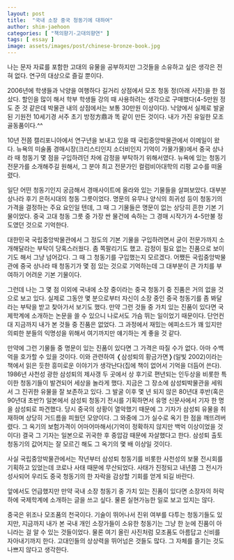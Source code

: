 ```yaml
---
layout: post
title:  "국내 소장 중국 청동기에 대하여"
author: shim-jaehoon
categories: [ "책의향기-고대의향연" ] 
tags: [ essay ] 
image: assets/images/post/chinese-bronze-book.jpg
---
```


나는 문자 자료를 포함한 고대의 유물을 공부하지만 그것들을 소유하고 싶은 생각은 전혀 없다. 연구의 대상으로 즐길 뿐이다.

2006년에 학생들과 낙양을 여행하다 길거리 상점에서 모조 청동 정(아래 사진)을 한 점 샀다. 할인을 많이 해서 학부 학생들 강의 때 사용하려는 생각으로 구매했다(4-5만원 정도 준 것 같은데 박물관 내의 상점에서는 보통 30만원 이상이다). 낙양에서 실제로 발굴된 기원전 10세기경 서주 초기 방정方鼎과 똑 같이 만든 것이다. 내가 가진 유일한 모조 골동품이다.^^

10년 전쯤 캘리포니아에서 연구년을 보내고 있을 때 국립중앙박물관에서 이메일이 왔다. 뉴욕의 미술품 경매시장(크리스티인지 소더비인지 기억이 가물가물)에서 중국 상나라 때 청동기 몇 점을 구입하려던 차에 감정을 부탁하기 위해서였다. 뉴욕에 있는 청동기 전문가를 소개해주길 원해서, 그 분야 최고 전문가인 컬럼비아대학의 리펑 교수를 떠올렸다.

일단 어떤 청동기인지 궁금해서 경매사이트에 올라와 있는 기물들을 살펴보았다. 대부분 상나라 후기 은허시대의 청동 그릇이었다. 명문의 유무나 양식의 희귀성 등이 청동기의 가격을 결정하는 주요 요인일 텐데, 그 때 그 기물들은 명문이 없는 상당히 흔한 기본 기물이었다. 중국 고대 청동 그릇 중 가장 싼 물건에 속하는 그 경매 시작가가 4-5만불 정도였던 것으로 기억한다.

대한민국 국립중앙박물관에서 그 정도의 기본 기물을 구입하려면서 굳이 전문가까지 소개해달라는 부탁이 당혹스러웠다. 좀 쪽팔리기도 했고. 감정이 필요 없는 진품으로 보이기도 해서 그냥 넘어갔다. 그 때 그 청동기를 구입했는지 모르겠다. 어쨌든 국립중앙박물관에 중국 상나라 때 청동기가 몇 점 있는 것으로 기억하는데 그 대부분이 큰 가치를 부여하기 어려운 기본 기물이다.

그런데 나는 그 몇 점 이외에 국내에 소장 중이라는 중국 청동기 중 진품은 거의 없을 것으로 보고 있다. 실제로 그동안 몇 분으로부터 자신이 소장 중인 중국 청동기를 좀 봐달라는 부탁을 받고 찾아가서 보기도 했다. 만약 그런 것들 중 가치 있는 진품이 있다면 국제학계에 소개하는 논문을 쓸 수 있으니 나로서도 가슴 뛰는 일이었기 때문이다. 단언컨대 지금까지 내가 본 것들 중 진품은 없었다. 그 과정에서 재밌는 에피소드가 꽤 있지만 의뢰한 분들의 익명성을 위해서 여기까지만 얘기하는 게 좋을 것 같다.

만약에 그런 기물들 중 명문이 있는 진품이 있다면 그 가격은 따질 수가 없다. 아마 수백억을 호가할 수 있을 것이다. 이와 관련하여 &#10092;삼성퇴의 황금가면&#10093;(일빛 2002)이라는 책에서 읽은 듯한 흥미로운 이야기가 생각난다(집에 책이 없어서 기억을 더듬어 쓴다). 1986년 사천성 광한 삼성퇴의 제사갱 두 곳에서 상 후기로 편년되는 인두상을 비롯한 특이한 청동기들이 발견되어 세상을 놀라게 했다. 지금은 그 장소에 삼성퇴박물관을 세워서 그 진귀한 유물을 잘 보존하고 있다. 그 발굴 이후 몇 년 되지 않은 80년대 후반(혹은 90년대 초반?) 일본에서 삼성퇴 청동기 전시를 기획하면서 유명 신문사에서 기자 한 명을 삼성퇴로 파견했다. 당시 중국의 상황이 열악했기 때문에 그 기자가 삼성퇴 유물을 취재하며 상당히 거드름을 피웠던 모양이다. 그 와중에 그가 실수로 옥기 한 점을 깨뜨려버렸다. 그 옥기의 보험가격이 어마어마해서(기억이 정확하지 않지만 백억 이상이었을 것이다) 결국 그 기자는 일본으로 귀국한 후 중압감 때문에 자살했다고 한다. 삼성퇴 출토 청동기의 값어치는 잘 모르긴 해도 그 옥기의 몇 배 이상일 것이다.

사실 국립중앙박물관에서는 작년부터 삼성퇴 청동기를 비롯한 사천성의 보물 전시회를 기획하고 있었는데 코로나 사태 때문에 무산되었다. 사태가 진정되고 내년쯤 그 전시가 성사되어 우리도 중국 청동기의 한 자락을 감상할 기회를 얻게 되길 바란다.

앞에서도 언급했지만 만약 국내 소장 청동기 중 가치 있는 진품이 있다면 소장자의 허락 하에 국제학계에 소개하는 글을 쓰고 싶다. 물론 실현가능한 일로 보고 있지는 않다.

중국은 위조나 모조품의 천국이다. 기술이 뛰어나서 진위 여부를 다투는 청동기들도 있지만, 지금까지 내가 본 국내 개인 소장가들이 소유한 청동기는 그냥 한 눈에 진품이 아니라는 걸 알 수 있는 것들이었다. 물론 여기 올린 사진처럼 모조품도 아름답고 신비를 자아내기까지 한다. 고대인들의 상상력을 뛰어넘은 것들도 많다. 그 자체를 즐기는 것도 나쁘지 않다고 생각한다.
